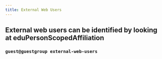 ```yaml
---
title: External Web Users
---
```


## External web users can be identified by looking at eduPersonScopedAffiliation

### `guest@guestgroup external-web-users`
